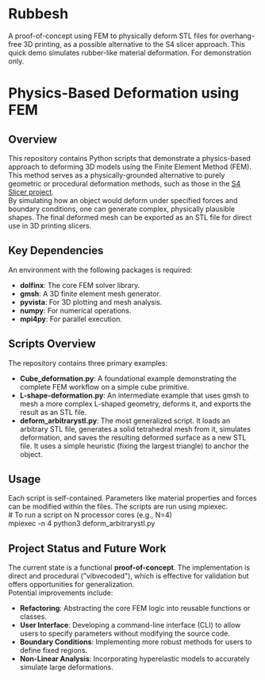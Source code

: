 # Rubbesh
A proof-of-concept using FEM to physically deform STL files for overhang-free 3D printing, as a possible alternative to the S4 slicer approach. This quick demo simulates rubber-like material deformation. For demonstration only.


# **Physics-Based Deformation using FEM**

## **Overview**

This repository contains Python scripts that demonstrate a physics-based approach to deforming 3D models using the Finite Element Method (FEM). This method serves as a physically-grounded alternative to purely geometric or procedural deformation methods, such as those in the [S4 Slicer project](https://github.com/jyjblrd/S4_Slicer).  
By simulating how an object would deform under specified forces and boundary conditions, one can generate complex, physically plausible shapes. The final deformed mesh can be exported as an STL file for direct use in 3D printing slicers.

## **Key Dependencies**

An environment with the following packages is required:

* **dolfinx**: The core FEM solver library.  
* **gmsh**: A 3D finite element mesh generator.  
* **pyvista**: For 3D plotting and mesh analysis.  
* **numpy**: For numerical operations.  
* **mpi4py**: For parallel execution.

## **Scripts Overview**

The repository contains three primary examples:

* **Cube\_deformation.py**: A foundational example demonstrating the complete FEM workflow on a simple cube primitive.  
* **L-shape-deformation.py**: An intermediate example that uses gmsh to mesh a more complex L-shaped geometry, deforms it, and exports the result as an STL file.  
* **deform\_arbitrarystl.py**: The most generalized script. It loads an arbitrary STL file, generates a solid tetrahedral mesh from it, simulates deformation, and saves the resulting deformed surface as a new STL file. It uses a simple heuristic (fixing the largest triangle) to anchor the object.

## **Usage**

Each script is self-contained. Parameters like material properties and forces can be modified within the files. The scripts are run using mpiexec.  
\# To run a script on N processor cores (e.g., N=4)  
mpiexec \-n 4 python3 deform\_arbitrarystl.py

## **Project Status and Future Work**

The current state is a functional **proof-of-concept**. The implementation is direct and procedural ("vibvecoded"), which is effective for validation but offers opportunities for generalization.  
Potential improvements include:

* **Refactoring**: Abstracting the core FEM logic into reusable functions or classes.  
* **User Interface**: Developing a command-line interface (CLI) to allow users to specify parameters without modifying the source code.  
* **Boundary Conditions**: Implementing more robust methods for users to define fixed regions.  
* **Non-Linear Analysis**: Incorporating hyperelastic models to accurately simulate large deformations.
